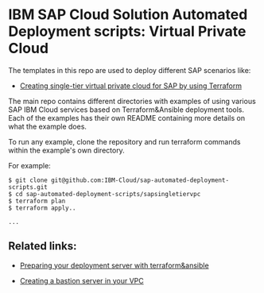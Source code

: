 # IBM SAP Cloud Solution Automated Deployment scripts: Virtual Private Cloud

The templates in this repo are used to deploy different SAP scenarios like:

- [Creating single-tier virtual private cloud for SAP by using Terraform](https://github.com/IBM-Cloud/sap-automated-deployment-scripts/tree/master/sapsingletiervpc)


The main repo contains different directories with examples of using various SAP IBM Cloud services based on  Terraform&Ansible deployment tools. Each of the examples has their own README containing more details on what the example does.

To run any example, clone the repository and run terraform commands within the example's own directory.

For example:
```
$ git clone git@github.com:IBM-Cloud/sap-automated-deployment-scripts.git
$ cd sap-automated-deployment-scripts/sapsingletiervpc
$ terraform plan
$ terraform apply..

...
```

## Related links:

- [Preparing your deployment server with terraform&ansible](https://github.com/IBM-Cloud/terraform-provider-ibm)

- [Creating a bastion server in your VPC](https://github.com/IBM-Cloud/vpc-tutorials/tree/master/vpc-secure-management-bastion-server)
